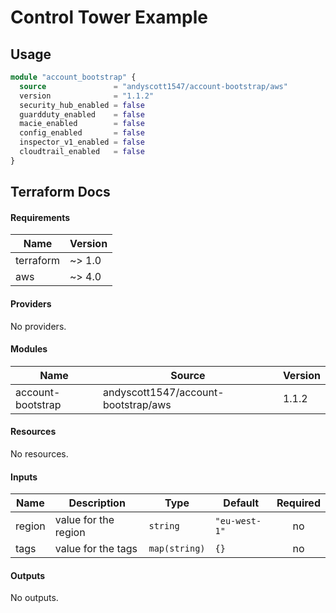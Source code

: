 # Control Tower Example

## Usage 

```terraform
module "account_bootstrap" {
  source               = "andyscott1547/account-bootstrap/aws"
  version              = "1.1.2"
  security_hub_enabled = false
  guardduty_enabled    = false
  macie_enabled        = false
  config_enabled       = false
  inspector_v1_enabled = false
  cloudtrail_enabled   = false
}
```

## Terraform Docs

<!-- BEGIN_TF_DOCS -->
#### Requirements

| Name | Version |
|------|---------|
| terraform | ~> 1.0 |
| aws | ~> 4.0 |

#### Providers

No providers.

#### Modules

| Name | Source | Version |
|------|--------|---------|
| account-bootstrap | andyscott1547/account-bootstrap/aws | 1.1.2 |

#### Resources

No resources.

#### Inputs

| Name | Description | Type | Default | Required |
|------|-------------|------|---------|:--------:|
| region | value for the region | `string` | `"eu-west-1"` | no |
| tags | value for the tags | `map(string)` | `{}` | no |

#### Outputs

No outputs.
<!-- END_TF_DOCS -->